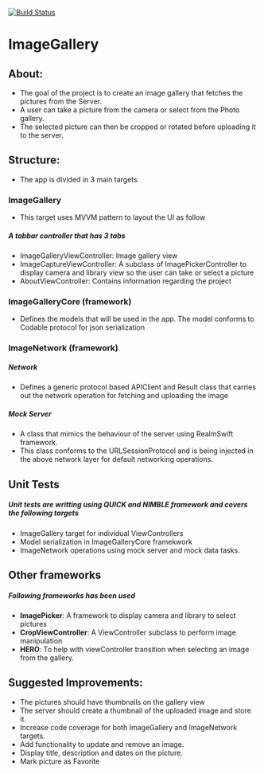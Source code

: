 [![Build Status](https://travis-ci.org/arslanraza/ImageGallery.svg?branch=master)](https://travis-ci.org/arslanraza/ImageGallery)

# ImageGallery

## About:

* The goal of the project is to create an image gallery that fetches the pictures from the Server.
* A user can take a picture from the camera or select from the Photo gallery.
* The selected picture can then be cropped or rotated before uploading it to the server.

## Structure:

* The app is divided in 3 main targets

### ImageGallery

* This target uses MVVM pattern to layout the UI as follow

##### A tabbar controller that has 3 tabs

* ImageGalleryViewController: Image gallery view
* ImageCaptureViewController: A subclass of ImagePickerController to display camera and library view so the user can take or select a picture
* AboutViewController: Contains information regarding the project

### ImageGalleryCore (framework)

* Defines the models that will be used in the app. The model conforms to Codable protocol for json serialization

### ImageNetwork (framework)

##### Network

* Defines a generic protocol based APIClient and Result class that carries out the network operation for fetching and uploading the image

##### Mock Server

* A class that mimics the behaviour of the server using RealmSwift framework.
* This class conforms to the URLSessionProtocol and is being injected in the above network layer for default networking operations.

## Unit Tests

##### Unit tests are writting using _**QUICK**_ and _**NIMBLE**_ framework and covers the following targets

* ImageGallery target for individual ViewControllers
* Model serialization in ImageGalleryCore framekwork
* ImageNetwork operations using mock server and mock data tasks.

## Other frameworks

##### Following frameworks has been used

* **ImagePicker**: A framework to display camera and library to select pictures
* **CropViewController**: A ViewController subclass to perform image manipulation
* **HERO**: To help with viewController transition when selecting an image from the gallery.


## Suggested Improvements:

* The pictures should have thumbnails on the gallery view
* The server should create a thumbnail of the uploaded image and store it.
* Increase code coverage for both ImageGallery and ImageNetwork targets.
* Add functionality to update and remove an image.
* Display title, description and dates on the picture.
* Mark picture as Favorite


